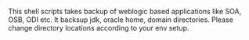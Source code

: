 This shell scripts takes backup of weblogic based applications like SOA, OSB, ODI etc. It backsup jdk, oracle home, domain directories.
Please change directory locations according to your env setup.